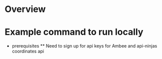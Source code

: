 # Overview

# Example command to run locally
* prerequisites
** Need to sign up for api keys for Ambee and api-ninjas coordinates api